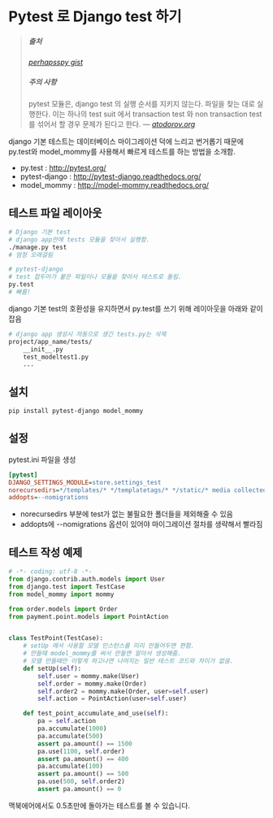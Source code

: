 # Pytest 로 Django test 하기

> ##### 출처 
> <cite>[perhapsspy gist](https://gist.github.com/perhapsspy/fc5521376df87036be2d034d1beaf69b)</cite>
> 
> ##### 주의 사항
> pytest 모듈은, django test 의 실행 순서를 지키지 않는다. 파일을 찾는 대로 실행한다. 이는 하나의 test suit 에서 transaction test 와 non transaction test 를 섞어서 할 경우 문제가 된다고 한다. — <cite>[atodorov.org](http://atodorov.org/blog/2017/12/26/on-pytest-django-and-liveservertestcase-with-initial-data/)</cite>


django 기본 테스트는 데이터베이스 마이그레이션 덕에 느리고 번거롭기 때문에 py.test와 model_mommy를 사용해서 빠르게 테스트를 하는 방법을 소개함.

- py.test : http://pytest.org/
- pytest-django : http://pytest-django.readthedocs.org/
- model_mommy : http://model-mommy.readthedocs.org/

## 테스트 파일 레이아웃

```bash
# Django 기본 test
# django app안에 tests 모듈을 찾아서 실행함.
./manage.py test 
# 엄청 오래걸림 

# pytest-django
# test 접두어가 붙은 파일이나 모듈을 찾아서 테스트로 돌림.
py.test
# 빠름!
```

django 기본 test의 호환성을 유지하면서 py.test를 쓰기 위해 레이아웃을 아래와 같이 잡음

```bash
# django app 생성시 자동으로 생긴 tests.py는 삭제
project/app_name/tests/
    __init__.py
    test_modeltest1.py
    ...
```

## 설치

```bash
pip install pytest-django model_mommy
```

## 설정

pytest.ini 파일을 생성

```ini
[pytest]
DJANGO_SETTINGS_MODULE=store.settings_test
norecursedirs=*/templates/* */templatetags/* */static/* media collected_static .git
addopts=--nomigrations
```

- norecursedirs 부분에 test가 없는 불필요한 폴더들을 제외해줄 수 있음
- addopts에 --nomigrations 옵션이 있어야 마이그레이션 절차를 생략해서 빨라짐

## 테스트 작성 예제

```python
# -*- coding: utf-8 -*-
from django.contrib.auth.models import User
from django.test import TestCase
from model_mommy import mommy

from order.models import Order
from payment.point.models import PointAction


class TestPoint(TestCase):
    # setUp 에서 사용할 모델 인스턴스를 미리 만들어두면 편함.
    # 만들때 model_mommy를 써서 만들면 알아서 생성해줌.
    # 모델 만들때만 이렇게 하고나면 나머지는 일반 테스트 코드와 차이가 없음.
    def setUp(self):
        self.user = mommy.make(User) 
        self.order = mommy.make(Order)
        self.order2 = mommy.make(Order, user=self.user)
        self.action = PointAction(user=self.user)

    def test_point_accumulate_and_use(self):
        pa = self.action
        pa.accumulate(1000)
        pa.accumulate(500)
        assert pa.amount() == 1500
        pa.use(1100, self.order)
        assert pa.amount() == 400
        pa.accumulate(100)
        assert pa.amount() == 500
        pa.use(500, self.order2)
        assert pa.amount() == 0
```

맥북에어에서도 0.5초만에 돌아가는 테스트를 볼 수 있습니다.
